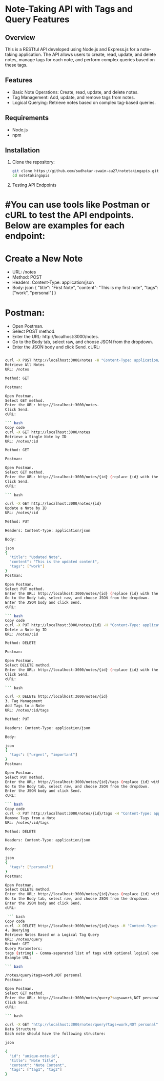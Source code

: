 # Note-Taking API with Tags and Query Features

## Overview

This is a RESTful API developed using Node.js and Express.js for a note-taking application. The API allows users to create, read, update, and delete notes, manage tags for each note, and perform complex queries based on these tags.

## Features

- Basic Note Operations: Create, read, update, and delete notes.
- Tag Management: Add, update, and remove tags from notes.
- Logical Querying: Retrieve notes based on complex tag-based queries.

## Requirements

- Node.js 
- npm 

## Installation

1. Clone the repository:

   ```bash
   git clone https://github.com/sudhakar-swain-au27/notetakingapis.git
   cd notetakingapis
2. Testing API Endpoints
# #You can use tools like Postman or cURL to test the API endpoints. Below are examples for each endpoint:

# Create a New Note
- URL: /notes
- Method: POST
- Headers: Content-Type: application/json
- Body:
json
{
  "title": "First Note",
  "content": "This is my first note",
  "tags": ["work", "personal"]
}

# Postman:
- Open Postman.
- Select POST method.
- Enter the URL: http://localhost:3000/notes.
- Go to the Body tab, select raw, and choose JSON from the dropdown.
- Enter the JSON body and click Send.
cURL:

```bash

curl -X POST http://localhost:3000/notes -H "Content-Type: application/json" -d '{"title": "First Note", "content": "This is my first note", "tags": ["work", "personal"]}'
Retrieve All Notes
URL: /notes

Method: GET

Postman:

Open Postman.
Select GET method.
Enter the URL: http://localhost:3000/notes.
Click Send.
cURL:

``` bash
Copy code
curl -X GET http://localhost:3000/notes
Retrieve a Single Note by ID
URL: /notes/:id

Method: GET

Postman:

Open Postman.
Select GET method.
Enter the URL: http://localhost:3000/notes/{id} (replace {id} with the actual note ID).
Click Send.
cURL:

``` bash

curl -X GET http://localhost:3000/notes/{id}
Update a Note by ID
URL: /notes/:id

Method: PUT

Headers: Content-Type: application/json

Body:

json
{
  "title": "Updated Note",
  "content": "This is the updated content",
  "tags": ["work"]
}
Postman:

Open Postman.
Select PUT method.
Enter the URL: http://localhost:3000/notes/{id} (replace {id} with the actual note ID).
Go to the Body tab, select raw, and choose JSON from the dropdown.
Enter the JSON body and click Send.
cURL:

``` bash
Copy code
curl -X PUT http://localhost:3000/notes/{id} -H "Content-Type: application/json" -d '{"title": "Updated Note", "content": "This is the updated content", "tags": ["work"]}'
Delete a Note by ID
URL: /notes/:id

Method: DELETE

Postman:

Open Postman.
Select DELETE method.
Enter the URL: http://localhost:3000/notes/{id} (replace {id} with the actual note ID).
Click Send.
cURL:

``` bash

curl -X DELETE http://localhost:3000/notes/{id}
3. Tag Management
Add Tags to a Note
URL: /notes/:id/tags

Method: PUT

Headers: Content-Type: application/json

Body:

json
{
  "tags": ["urgent", "important"]
}
Postman:

Open Postman.
Select PUT method.
Enter the URL: http://localhost:3000/notes/{id}/tags (replace {id} with the actual note ID).
Go to the Body tab, select raw, and choose JSON from the dropdown.
Enter the JSON body and click Send.
cURL:

``` bash
Copy code
curl -X PUT http://localhost:3000/notes/{id}/tags -H "Content-Type: application/json" -d '{"tags": ["urgent", "important"]}'
Remove Tags from a Note
URL: /notes/:id/tags

Method: DELETE

Headers: Content-Type: application/json

Body:

json
{
  "tags": ["personal"]
}
Postman:

Open Postman.
Select DELETE method.
Enter the URL: http://localhost:3000/notes/{id}/tags (replace {id} with the actual note ID).
Go to the Body tab, select raw, and choose JSON from the dropdown.
Enter the JSON body and click Send.
cURL:

 ``` bash
Copy code
curl -X DELETE http://localhost:3000/notes/{id}/tags -H "Content-Type: application/json" -d '{"tags": ["personal"]}'
4. Querying
Retrieve Notes Based on a Logical Tag Query
URL: /notes/query
Method: GET
Query Parameters:
tags (string) - Comma-separated list of tags with optional logical operators (AND, OR, NOT)
Example URL:

``` bash

/notes/query?tags=work,NOT personal
Postman:

Open Postman.
Select GET method.
Enter the URL: http://localhost:3000/notes/query?tags=work,NOT personal.
Click Send.
cURL:

``` bash

curl -X GET "http://localhost:3000/notes/query?tags=work,NOT personal"
Data Structure
Each note should have the following structure:

json

{
  "id": "unique-note-id",
  "title": "Note Title",
  "content": "Note Content",
  "tags": ["tag1", "tag2"]
}
